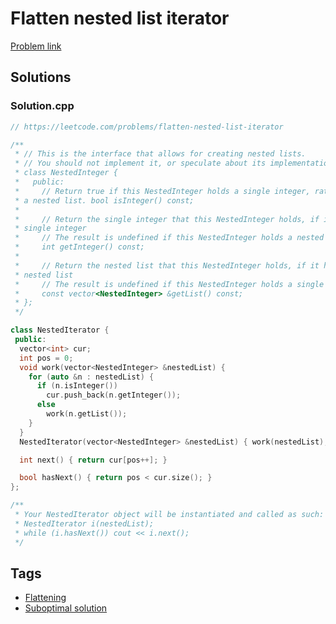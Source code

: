 # Flatten nested list iterator

[Problem link](https://leetcode.com/problems/flatten-nested-list-iterator)

## Solutions


### Solution.cpp
```cpp
// https://leetcode.com/problems/flatten-nested-list-iterator

/**
 * // This is the interface that allows for creating nested lists.
 * // You should not implement it, or speculate about its implementation
 * class NestedInteger {
 *   public:
 *     // Return true if this NestedInteger holds a single integer, rather than
 * a nested list. bool isInteger() const;
 *
 *     // Return the single integer that this NestedInteger holds, if it holds a
 * single integer
 *     // The result is undefined if this NestedInteger holds a nested list
 *     int getInteger() const;
 *
 *     // Return the nested list that this NestedInteger holds, if it holds a
 * nested list
 *     // The result is undefined if this NestedInteger holds a single integer
 *     const vector<NestedInteger> &getList() const;
 * };
 */

class NestedIterator {
 public:
  vector<int> cur;
  int pos = 0;
  void work(vector<NestedInteger> &nestedList) {
    for (auto &n : nestedList) {
      if (n.isInteger())
        cur.push_back(n.getInteger());
      else
        work(n.getList());
    }
  }
  NestedIterator(vector<NestedInteger> &nestedList) { work(nestedList); }

  int next() { return cur[pos++]; }

  bool hasNext() { return pos < cur.size(); }
};

/**
 * Your NestedIterator object will be instantiated and called as such:
 * NestedIterator i(nestedList);
 * while (i.hasNext()) cout << i.next();
 */
```
## Tags

* [Flattening](/README.md#Flattening)
* [Suboptimal solution](/README.md#Suboptimal_solution)
